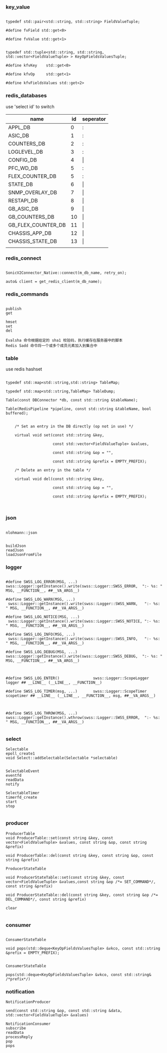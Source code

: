 
### key_value

```

typedef std::pair<std::string, std::string> FieldValueTuple;

#define fvField std::get<0>

#define fvValue std::get<1>


```

```
typedef std::tuple<std::string, std::string, std::vector<FieldValueTuple> > KeyOpFieldsValuesTuple;

#define kfvKey    std::get<0>

#define kfvOp     std::get<1>

#define kfvFieldsValues std::get<2>
```


### redis_databases

use 'select id' to switch

| name               | id  | seperator |
| ------------------ | --- | --------- |
| APPL_DB            | 0   | :         |
| ASIC_DB            | 1   | :         |
| COUNTERS_DB        | 2   | :         |
| LOGLEVEL_DB        | 3   | :         |
| CONFIG_DB          | 4   | \|        |
| PFC_WD_DB          | 5   | :         |
| FLEX_COUNTER_DB    | 5   | :         |
| STATE_DB           | 6   | \|        |
| SNMP_OVERLAY_DB    | 7   | \|        |
| RESTAPI_DB         | 8   | \|        |
| GB_ASIC_DB         | 9   | \|        |
| GB_COUNTERS_DB     | 10  | \|        |
| GB_FLEX_COUNTER_DB | 11  | \|        |
| CHASSIS_APP_DB     | 12  | \|        |
| CHASSIS_STATE_DB   | 13  | \|        |
|                    |     |           |

### redis_connect

```

SonicV2Connector_Native::connect(m_db_name, retry_on);

auto& client = get_redis_client(m_db_name);

```

### redis_commands

```

publish
get

hmset
set
del

Evalsha 命令根据给定的 sha1 校验码，执行缓存在服务器中的脚本
Redis Sadd 命令将一个或多个成员元素加入到集合中

```


### table

use redis hashset


```

typedef std::map<std::string,std::string> TableMap;

typedef std::map<std::string,TableMap> TableDump;

Table(const DBConnector *db, const std::string &tableName);

Table(RedisPipeline *pipeline, const std::string &tableName, bool buffered);


    /* Set an entry in the DB directly (op not in use) */

    virtual void set(const std::string &key,

                     const std::vector<FieldValueTuple> &values,

                     const std::string &op = "",

                     const std::string &prefix = EMPTY_PREFIX);

    /* Delete an entry in the table */

    virtual void del(const std::string &key,

                     const std::string &op = "",

                     const std::string &prefix = EMPTY_PREFIX);



```




### json


```

nlohmann::json


buildJson
readJson
loadJsonFromFile

```


### logger

```

#define SWSS_LOG_ERROR(MSG, ...)       swss::Logger::getInstance().write(swss::Logger::SWSS_ERROR,  ":- %s: " MSG, __FUNCTION__, ##__VA_ARGS__)

#define SWSS_LOG_WARN(MSG, ...)        swss::Logger::getInstance().write(swss::Logger::SWSS_WARN,   ":- %s: " MSG, __FUNCTION__, ##__VA_ARGS__)

#define SWSS_LOG_NOTICE(MSG, ...)      swss::Logger::getInstance().write(swss::Logger::SWSS_NOTICE, ":- %s: " MSG, __FUNCTION__, ##__VA_ARGS__)

#define SWSS_LOG_INFO(MSG, ...)        swss::Logger::getInstance().write(swss::Logger::SWSS_INFO,   ":- %s: " MSG, __FUNCTION__, ##__VA_ARGS__)

#define SWSS_LOG_DEBUG(MSG, ...)       swss::Logger::getInstance().write(swss::Logger::SWSS_DEBUG,  ":- %s: " MSG, __FUNCTION__, ##__VA_ARGS__)

  

#define SWSS_LOG_ENTER()               swss::Logger::ScopeLogger logger ## __LINE__ (__LINE__, __FUNCTION__)

#define SWSS_LOG_TIMER(msg, ...)       swss::Logger::ScopeTimer scopetimer ## __LINE__ (__LINE__, __FUNCTION__, msg, ##__VA_ARGS__)

  

#define SWSS_LOG_THROW(MSG, ...)       swss::Logger::getInstance().wthrow(swss::Logger::SWSS_ERROR,  ":- %s: " MSG, __FUNCTION__, ##__VA_ARGS__)


```


### select

```
Selectable
epoll_create1
void Select::addSelectable(Selectable *selectable)


SelectableEvent
eventfd
readData
notify

SelectableTimer
timerfd_create
start
stop


```


### producer

```
ProducerTable
void ProducerTable::set(const string &key, const vector<FieldValueTuple> &values, const string &op, const string &prefix)

void ProducerTable::del(const string &key, const string &op, const string &prefix)

ProducerStateTable

void ProducerStateTable::set(const string &key, const vector<FieldValueTuple> &values,const string &op /*= SET_COMMAND*/, const string &prefix)

void ProducerStateTable::del(const string &key, const string &op /*= DEL_COMMAND*/, const string &prefix)

clear


```

### consumer

```

ConsumerStateTable

void pops(std::deque<KeyOpFieldsValuesTuple> &vkco, const std::string &prefix = EMPTY_PREFIX);


ConsumerStateTable

pops(std::deque<KeyOpFieldsValuesTuple> &vkco, const std::string& /*prefix*/)

```

### notification
```
NotificationProducer

send(const std::string &op, const std::string &data, std::vector<FieldValueTuple> &values)

NotificationConsumer
subscribe
readData
processReply
pop
pops
```